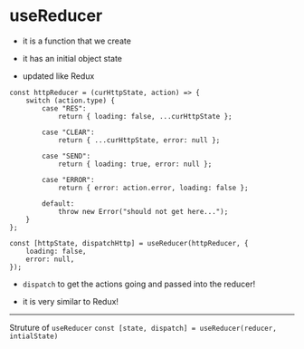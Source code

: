 # useReducer

-   it is a function that we create

-   it has an initial object state

-   updated like Redux

```
const httpReducer = (curHttpState, action) => {
	switch (action.type) {
		case "RES":
			return { loading: false, ...curHttpState };

		case "CLEAR":
			return { ...curHttpState, error: null };

		case "SEND":
			return { loading: true, error: null };

		case "ERROR":
			return { error: action.error, loading: false };

		default:
			throw new Error("should not get here...");
	}
};

const [httpState, dispatchHttp] = useReducer(httpReducer, {
    loading: false,
    error: null,
});
```

-   `dispatch` to get the actions going and passed into the reducer!

-   it is very similar to Redux!

---

Struture of `useReducer`
`const [state, dispatch] = useReducer(reducer, intialState)`
